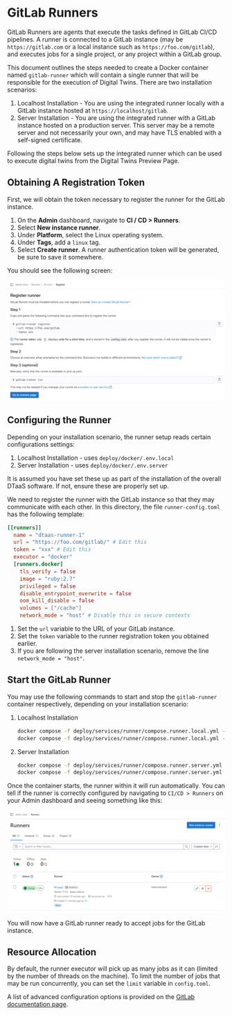 # GitLab Runners

GitLab Runners are agents that execute the tasks defined in GitLab CI/CD
pipelines. A runner is connected to a GitLab instance (may be
`https://gitlab.com` or a local instance such as `https://foo.com/gitlab`),
and executes jobs for a single project, or any project within a GitLab group.

This document outlines the steps needed to create a Docker container named
`gitlab-runner` which will contain a single runner that will be responsible for
the execution of Digital Twins. There are two installation scenarios:

1. Localhost Installation - You are using the integrated runner locally with
   a GitLab instance hosted at `https://localhost/gitlab`.
2. Server Installation - You are using the integrated runner with a GitLab
   instance hosted on a production server. This server may be a remote server
   and not necessarily your own, and may have TLS enabled with a self-signed
   certificate.

Following the steps below sets up the integrated runner which can be used to
execute digital twins from the Digital Twins Preview Page.

## Obtaining A Registration Token

First, we will obtain the token necessary to register the runner for the GitLab
instance.

1. On the __Admin__ dashboard, navigate to __CI / CD > Runners__.
1. Select __New instance runner__.
1. Under __Platform__, select the Linux operating system.
1. Under __Tags__, add a `linux` tag.
1. Select __Create runner__. A runner authentication token will be generated,
   be sure to save it somewhere.

You should see the following screen:

![Runner Registration Screen](./runner-registration.png)

## Configuring the Runner

Depending on your installation scenario, the runner setup reads certain
configurations settings:

1. Localhost Installation - uses `deploy/docker/.env.local`
1. Server Installation - uses `deploy/docker/.env.server`

It is assumed you have set these up as part of the installation of the overall
DTaaS software. If not, ensure these are properly set up.

We need to register the runner with the GitLab instance so that they may
communicate with each other. In this directory, the file `runner-config.toml`
has the following template:

```toml
[[runners]]
  name = "dtaas-runner-1"
  url = "https://foo.com/gitlab/" # Edit this
  token = "xxx" # Edit this
  executor = "docker"
  [runners.docker]
    tls_verify = false
    image = "ruby:2.7"
    privileged = false
    disable_entrypoint_overwrite = false
    oom_kill_disable = false
    volumes = ["/cache"]
    network_mode = "host" # Disable this in secure contexts
```

1. Set the `url` variable to the URL of your GitLab instance.
1. Set the `token` variable to the runner registration token you obtained earlier.
1. If you are following the server installation scenario, remove the line
   `network_mode = "host"`.

## Start the GitLab Runner

You may use the following commands to start and stop the `gitlab-runner`
container respectively, depending on your installation scenario:

1. Localhost Installation

   ```bash
   docker compose -f deploy/services/runner/compose.runner.local.yml --env-file deploy/docker/.env.local up -d
   docker compose -f deploy/services/runner/compose.runner.local.yml --env-file deploy/docker/.env.local down
   ```

2. Server Installation

   ```bash
   docker compose -f deploy/services/runner/compose.runner.server.yml --env-file deploy/docker/.env.server up -d
   docker compose -f deploy/services/runner/compose.runner.server.yml --env-file deploy/docker/.env.server down
   ```

Once the container starts, the runner within it will run automatically. You can
tell if the runner is correctly configured by navigating to
`CI/CD > Runners` on your Admin dashboard and seeing something like this:

![Status indicator under Admin Area > Runners](./runner-activation.png)

You will now have a GitLab runner ready to accept jobs for the GitLab instance.

## Resource Allocation

By default, the runner executor will pick up as many jobs as it can (limited
by the number of threads on the machine). To limit the number of jobs that may
be run concurrently, you can set the `limit` variable in `config.toml`.

A list of advanced configuration options is provided on the
[GitLab documentation page](https://docs.gitlab.com/runner/configuration/advanced-configuration.html).
